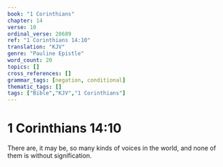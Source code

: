 ```yaml
---
book: "1 Corinthians"
chapter: 14
verse: 10
ordinal_verse: 28689
ref: "1 Corinthians 14:10"
translation: "KJV"
genre: "Pauline Epistle"
word_count: 20
topics: []
cross_references: []
grammar_tags: [negation, conditional]
thematic_tags: []
tags: ["Bible","KJV","1 Corinthians"]
---
```


# 1 Corinthians 14:10

There are, it may be, so many kinds of voices in the world, and none of them is without signification.
